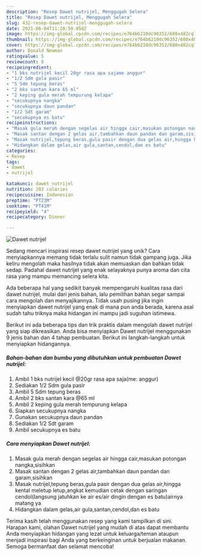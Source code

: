 ```yaml
---
description: "Resep Dawet nutrijel, Menggugah Selera"
title: "Resep Dawet nutrijel, Menggugah Selera"
slug: 432-resep-dawet-nutrijel-menggugah-selera
date: 2021-06-04T11:28:50.058Z
image: https://img-global.cpcdn.com/recipes/e764b6210dc96352/680x482cq70/dawet-nutrijel-foto-resep-utama.jpg
thumbnail: https://img-global.cpcdn.com/recipes/e764b6210dc96352/680x482cq70/dawet-nutrijel-foto-resep-utama.jpg
cover: https://img-global.cpcdn.com/recipes/e764b6210dc96352/680x482cq70/dawet-nutrijel-foto-resep-utama.jpg
author: Donald Newman
ratingvalue: 5
reviewcount: 8
recipeingredient:
- "1 bks nutrijel kecil 20gr rasa apa sajame anggur"
- "1/2 Sdm gula pasir"
- "5 Sdm tepung beras"
- "2 bks santan kara 65 ml"
- "2 keping gula merah tempurung kelapa"
- "secukupnya nangka"
- "secukupnya daun pandan"
- "1/2 Sdt garam"
- "secukupnya es batu"
recipeinstructions:
- "Masak gula merah dengan segelas air hingga cair,masukan potongan nangka,sisihkan"
- "Masak santan dengan 2 gelas air,tambahkan daun pandan dan garam,sisihkan"
- "Masak nutrijel,tepung beras,gula pasir dengan dua gelas air,hingga kental meletup letup,angkat kemudian cetak dengan saringan cendol(langsung jatuhkan ke air es/air dingin dengan es batu)airnya matang ya"
- "Hidangkan dalam gelas,air gula,santan,cendol,dan es batu"
categories:
- Resep
tags:
- dawet
- nutrijel

katakunci: dawet nutrijel 
nutrition: 203 calories
recipecuisine: Indonesian
preptime: "PT23M"
cooktime: "PT41M"
recipeyield: "4"
recipecategory: Dinner

---
```



![Dawet nutrijel](https://img-global.cpcdn.com/recipes/e764b6210dc96352/680x482cq70/dawet-nutrijel-foto-resep-utama.jpg)

Sedang mencari inspirasi resep dawet nutrijel yang unik? Cara menyiapkannya memang tidak terlalu sulit namun tidak gampang juga. Jika keliru mengolah maka hasilnya tidak akan memuaskan dan bahkan tidak sedap. Padahal dawet nutrijel yang enak selayaknya punya aroma dan cita rasa yang mampu memancing selera kita.



Ada beberapa hal yang sedikit banyak mempengaruhi kualitas rasa dari dawet nutrijel, mulai dari jenis bahan, lalu pemilihan bahan segar sampai cara mengolah dan menyajikannya. Tidak usah pusing jika ingin menyiapkan dawet nutrijel yang enak di mana pun anda berada, karena asal sudah tahu triknya maka hidangan ini mampu jadi suguhan istimewa.


Berikut ini ada beberapa tips dan trik praktis dalam mengolah dawet nutrijel yang siap dikreasikan. Anda bisa menyiapkan Dawet nutrijel menggunakan 9 jenis bahan dan 4 tahap pembuatan. Berikut ini langkah-langkah untuk menyiapkan hidangannya.

<!--inarticleads1-->

##### Bahan-bahan dan bumbu yang dibutuhkan untuk pembuatan Dawet nutrijel:

1. Ambil 1 bks nutrijel kecil @20gr rasa apa saja(me: anggur)
1. Sediakan 1/2 Sdm gula pasir
1. Ambil 5 Sdm tepung beras
1. Ambil 2 bks santan kara @65 ml
1. Ambil 2 keping gula merah tempurung kelapa
1. Siapkan secukupnya nangka
1. Gunakan secukupnya daun pandan
1. Sediakan 1/2 Sdt garam
1. Ambil secukupnya es batu




<!--inarticleads2-->

##### Cara menyiapkan Dawet nutrijel:

1. Masak gula merah dengan segelas air hingga cair,masukan potongan nangka,sisihkan
1. Masak santan dengan 2 gelas air,tambahkan daun pandan dan garam,sisihkan
1. Masak nutrijel,tepung beras,gula pasir dengan dua gelas air,hingga kental meletup letup,angkat kemudian cetak dengan saringan cendol(langsung jatuhkan ke air es/air dingin dengan es batu)airnya matang ya
1. Hidangkan dalam gelas,air gula,santan,cendol,dan es batu




Terima kasih telah menggunakan resep yang kami tampilkan di sini. Harapan kami, olahan Dawet nutrijel yang mudah di atas dapat membantu Anda menyiapkan hidangan yang lezat untuk keluarga/teman ataupun menjadi inspirasi bagi Anda yang berkeinginan untuk berjualan makanan. Semoga bermanfaat dan selamat mencoba!
